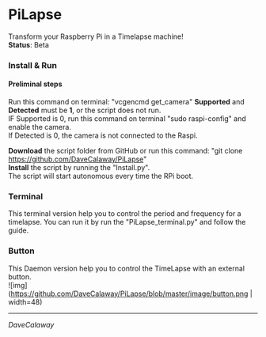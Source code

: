 # PiLapse
Transform your Raspberry Pi in a Timelapse machine!  
**Status**: Beta

### Install & Run
#### Preliminal steps
Run this command on terminal: "vcgencmd get_camera"
**Supported** and **Detected** must be **1**, or the script does not run.   
IF Supported is 0, run this command on terminal "sudo raspi-config" and enable the camera.   
If Detected is 0, the camera is not connected to the Raspi.   

**Download** the script folder from GitHub or run this command: "git clone https://github.com/DaveCalaway/PiLapse"   
**Install** the script by running the "Install.py".  
The script will start autonomous every time the RPi boot.   


### Terminal
This terminal version help you to control the period and frequency for a timelapse.
You can run it by run the "PiLapse_terminal.py" and follow the guide.   


### Button
This Daemon version help you to control the TimeLapse with an external button.   
![img](https://github.com/DaveCalaway/PiLapse/blob/master/image/button.png | width=48)


----------
*DaveCalaway*

